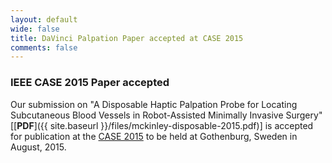 ```yaml
---
layout: default
wide: false
title: DaVinci Palpation Paper accepted at CASE 2015
comments: false
---
```


### **IEEE CASE 2015 Paper accepted**

Our submission on "A Disposable Haptic Palpation Probe for Locating Subcutaneous Blood Vessels in Robot-Assisted Minimally Invasive Surgery"[[**PDF**]({{ site.baseurl }}/files/mckinley-disposable-2015.pdf)] is accepted for publication at the [CASE 2015](case2015.org) to be held at Gothenburg, Sweden in August, 2015.

